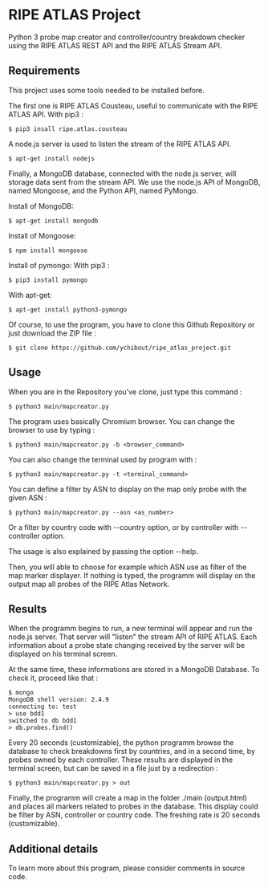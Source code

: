 RIPE ATLAS Project
===================

Python 3 probe map creator and controller/country breakdown checker using the RIPE ATLAS REST API and the RIPE ATLAS Stream API.


Requirements
----------

This project uses some tools needed to be installed before.
 
The first one is RIPE ATLAS Cousteau, useful to communicate with the RIPE ATLAS API.
With pip3 :

```
$ pip3 insall ripe.atlas.cousteau
```

A node.js server is used to listen the stream of the RIPE ATLAS API.

```
$ apt-get install nodejs
```

Finally, a MongoDB database, connected with the node.js server, will storage data sent from the stream API. We use the node.js API of MongoDB, named Mongoose, and the Python API, named PyMongo. 

Install of MongoDB:

```
$ apt-get install mongodb
```

Install of Mongoose:

```
$ npm install mongoose
```

Install of pymongo:
With pip3 :

```
$ pip3 install pymongo
```

With apt-get:

```
$ apt-get install python3-pymongo
```

Of course, to use the program, you have to clone this Github Repository or just download the ZIP file : 

```
$ git clone https://github.com/ychibout/ripe_atlas_project.git
```


Usage
----------

When you are in the Repository you've clone, just type this command :

```
$ python3 main/mapcreator.py
```

The program uses basically Chromium browser. You can change the browser to use by typing :

```
$ python3 main/mapcreator.py -b <browser_command>
```

You can also change the terminal used by program with :

```
$ python3 main/mapcreator.py -t <terminal_command>
```

You can define a filter by ASN to display on the map only probe with the given ASN :

```
$ python3 main/mapcreator.py --asn <as_number>
```

Or a filter by country code with --country option, or by controller with --controller option.

The usage is also explained by passing the option --help. 


Then, you will able to choose for example which ASN use as filter of the map marker displayer. If nothing is typed, the programm will display on the output map all probes of the RIPE Atlas Network.


Results
----------

When the programm begins to run, a new terminal will appear and run the node.js server. That server will "listen" the stream API of RIPE ATLAS. Each information about a probe state changing received by the server will be displayed on his terminal screen. 

At the same time, these informations are stored in a MongoDB Database. To check it, proceed like that :

```
$ mongo
MongoDB shell version: 2.4.9
connecting to: test
> use bdd1
switched to db bdd1
> db.probes.find()
```

Every 20 seconds (customizable), the python programm browse the database to check breakdowns first by countries, and in a second time, by probes owned by each controller. These results are displayed in the terminal screen, but can be saved in a file just by a redirection :

```
$ python3 main/mapcreator.py > out
```

Finally, the programm will create a map in the folder ./main (output.html) and places all markers related to probes in the database. This display could be filter by ASN, controller or country code. The freshing rate is 20 seconds (customizable).


Additional details
----------

To learn more about this program, please consider comments in source code.

